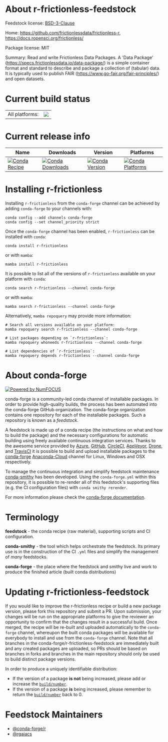 About r-frictionless-feedstock
==============================

Feedstock license: [BSD-3-Clause](https://github.com/conda-forge/r-frictionless-feedstock/blob/main/LICENSE.txt)

Home: https://github.com/frictionlessdata/frictionless-r, https://docs.ropensci.org/frictionless/

Package license: MIT

Summary: Read and write Frictionless Data Packages. A 'Data Package' (<https://specs.frictionlessdata.io/data-package/>) is a simple container format and standard to describe and package a collection of (tabular) data. It is typically used to publish FAIR (<https://www.go-fair.org/fair-principles/>) and open datasets.

Current build status
====================


<table><tr><td>All platforms:</td>
    <td>
      <a href="https://dev.azure.com/conda-forge/feedstock-builds/_build/latest?definitionId=16736&branchName=main">
        <img src="https://dev.azure.com/conda-forge/feedstock-builds/_apis/build/status/r-frictionless-feedstock?branchName=main">
      </a>
    </td>
  </tr>
</table>

Current release info
====================

| Name | Downloads | Version | Platforms |
| --- | --- | --- | --- |
| [![Conda Recipe](https://img.shields.io/badge/recipe-r--frictionless-green.svg)](https://anaconda.org/conda-forge/r-frictionless) | [![Conda Downloads](https://img.shields.io/conda/dn/conda-forge/r-frictionless.svg)](https://anaconda.org/conda-forge/r-frictionless) | [![Conda Version](https://img.shields.io/conda/vn/conda-forge/r-frictionless.svg)](https://anaconda.org/conda-forge/r-frictionless) | [![Conda Platforms](https://img.shields.io/conda/pn/conda-forge/r-frictionless.svg)](https://anaconda.org/conda-forge/r-frictionless) |

Installing r-frictionless
=========================

Installing `r-frictionless` from the `conda-forge` channel can be achieved by adding `conda-forge` to your channels with:

```
conda config --add channels conda-forge
conda config --set channel_priority strict
```

Once the `conda-forge` channel has been enabled, `r-frictionless` can be installed with `conda`:

```
conda install r-frictionless
```

or with `mamba`:

```
mamba install r-frictionless
```

It is possible to list all of the versions of `r-frictionless` available on your platform with `conda`:

```
conda search r-frictionless --channel conda-forge
```

or with `mamba`:

```
mamba search r-frictionless --channel conda-forge
```

Alternatively, `mamba repoquery` may provide more information:

```
# Search all versions available on your platform:
mamba repoquery search r-frictionless --channel conda-forge

# List packages depending on `r-frictionless`:
mamba repoquery whoneeds r-frictionless --channel conda-forge

# List dependencies of `r-frictionless`:
mamba repoquery depends r-frictionless --channel conda-forge
```


About conda-forge
=================

[![Powered by
NumFOCUS](https://img.shields.io/badge/powered%20by-NumFOCUS-orange.svg?style=flat&colorA=E1523D&colorB=007D8A)](https://numfocus.org)

conda-forge is a community-led conda channel of installable packages.
In order to provide high-quality builds, the process has been automated into the
conda-forge GitHub organization. The conda-forge organization contains one repository
for each of the installable packages. Such a repository is known as a *feedstock*.

A feedstock is made up of a conda recipe (the instructions on what and how to build
the package) and the necessary configurations for automatic building using freely
available continuous integration services. Thanks to the awesome service provided by
[Azure](https://azure.microsoft.com/en-us/services/devops/), [GitHub](https://github.com/),
[CircleCI](https://circleci.com/), [AppVeyor](https://www.appveyor.com/),
[Drone](https://cloud.drone.io/welcome), and [TravisCI](https://travis-ci.com/)
it is possible to build and upload installable packages to the
[conda-forge](https://anaconda.org/conda-forge) [Anaconda-Cloud](https://anaconda.org/)
channel for Linux, Windows and OSX respectively.

To manage the continuous integration and simplify feedstock maintenance
[conda-smithy](https://github.com/conda-forge/conda-smithy) has been developed.
Using the ``conda-forge.yml`` within this repository, it is possible to re-render all of
this feedstock's supporting files (e.g. the CI configuration files) with ``conda smithy rerender``.

For more information please check the [conda-forge documentation](https://conda-forge.org/docs/).

Terminology
===========

**feedstock** - the conda recipe (raw material), supporting scripts and CI configuration.

**conda-smithy** - the tool which helps orchestrate the feedstock.
                   Its primary use is in the construction of the CI ``.yml`` files
                   and simplify the management of *many* feedstocks.

**conda-forge** - the place where the feedstock and smithy live and work to
                  produce the finished article (built conda distributions)


Updating r-frictionless-feedstock
=================================

If you would like to improve the r-frictionless recipe or build a new
package version, please fork this repository and submit a PR. Upon submission,
your changes will be run on the appropriate platforms to give the reviewer an
opportunity to confirm that the changes result in a successful build. Once
merged, the recipe will be re-built and uploaded automatically to the
`conda-forge` channel, whereupon the built conda packages will be available for
everybody to install and use from the `conda-forge` channel.
Note that all branches in the conda-forge/r-frictionless-feedstock are
immediately built and any created packages are uploaded, so PRs should be based
on branches in forks and branches in the main repository should only be used to
build distinct package versions.

In order to produce a uniquely identifiable distribution:
 * If the version of a package **is not** being increased, please add or increase
   the [``build/number``](https://docs.conda.io/projects/conda-build/en/latest/resources/define-metadata.html#build-number-and-string).
 * If the version of a package **is** being increased, please remember to return
   the [``build/number``](https://docs.conda.io/projects/conda-build/en/latest/resources/define-metadata.html#build-number-and-string)
   back to 0.

Feedstock Maintainers
=====================

* [@conda-forge/r](https://github.com/conda-forge/r/)
* [@rgaiacs](https://github.com/rgaiacs/)

